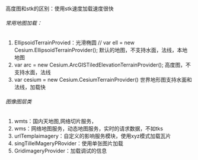 #### 
高度图和stk的区别：使用stk速度加载速度很快

###### 常用地图加载：
1. EllipsoidTerrainProvied：光滑椭圆    // var ell = new Cesium.EllipsoidTerrainProvider(); 默认的地图，不支持水面，法线，本地地图
2. var arc = new Cesium.ArcGISTiledElevationTerrainProvider();  高度图，不支持水面，法线
3. var cesium = new Cesium.CesiumTerrainProvider()  世界地形图支持水面和法线，加载快

###### 图像图层类
1. wmts：国内天地图,网络切片服务，
2. wms：网络地图服务，动态地图服务，实时的请求数据，不如tks
3. urlTemplaimagery：自定义的影响服务模块，使用xyz模式加载瓦片
4. singTillelMageryPRovider：使用单张图片加载
5. GridimageryProvider：加载调试的信息



